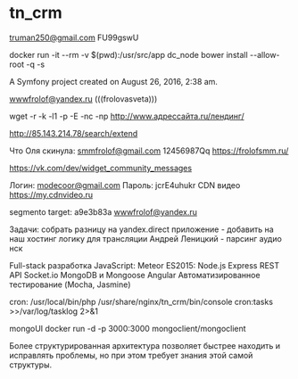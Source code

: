 tn_crm
======

truman250@gmail.com
FU99gswU

docker run -it --rm -v $(pwd):/usr/src/app dc_node bower install --allow-root -q -s

A Symfony project created on August 26, 2016, 2:38 am.


wwwfrolof@yandex.ru
(((frolovasveta)))

wget -r -k -l1 -p -E -nc -np http://www.адрессайта.ru/лендинг/


http://85.143.214.78/search/extend

Что Оля скинула:
smmfrolof@gmail.com
12456987Qq
https://frolofsmm.ru/


https://vk.com/dev/widget_community_messages

Логин: modecoor@gmail.com
Пароль: jcrE4uhukr
CDN видео
https://my.cdnvideo.ru

segmento target:
a9e3b83a
wwwfrolof@yandex.ru

Задачи:
собрать разницу на yandex.direct
приложение - добавить на наш хостинг логику для трансляции
Андрей Леницкий - парсинг аудио нск


Full-stack разработка JavaScript:
Meteor
ES2015: Node.js
Express
REST API
Socket.io
MongoDB и Mongoose
Angular
Автоматизированное тестирование (Mocha, Jasmine)


cron:
/usr/local/bin/php /usr/share/nginx/tn_crm/bin/console cron:tasks >>/var/log/tasklog 2>&1

mongoUI
docker run -d -p 3000:3000 mongoclient/mongoclient



Более структурированная архитектура позволяет быстрее находить и исправлять проблемы,
но при этом требует знания этой самой структуры.